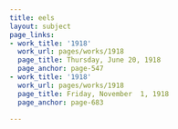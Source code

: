```yaml
---
title: eels
layout: subject
page_links:
- work_title: '1918'
  work_url: pages/works/1918
  page_title: Thursday, June 20, 1918
  page_anchor: page-547
- work_title: '1918'
  work_url: pages/works/1918
  page_title: Friday, November  1, 1918
  page_anchor: page-683

---
```

